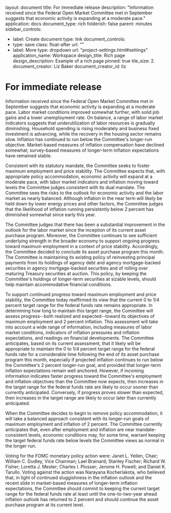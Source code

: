 layout: document
title: For immediate release
description: "Information received since the Federal Open Market Committee met in September suggests that economic activity is expanding at a moderate pace."
application: docs
document_type: rich
folderish: false
parent: minutes
sidebar_controls:
  - label: Create document
    type: link
document_controls:
  - type: save
    class: float-after
    url: ""
  - label: More
    type: dropdown
    url: "project-settings.html#settings"
application_name: Workspace
design_title: Rich page
design_description: Example of a rich page
pinned: true
tile_size: 2.
document_creator: Liz Baker
document_creator_id: liz

# For immediate release
Information received since the Federal Open Market Committee met in September suggests that economic activity is expanding at a moderate pace. Labor market conditions improved somewhat further, with solid job gains and a lower unemployment rate. On balance, a range of labor market indicators suggests that underutilization of labor resources is gradually diminishing. Household spending is rising moderately and business fixed investment is advancing, while the recovery in the housing sector remains slow. Inflation has continued to run below the Committee's longer-run objective. Market-based measures of inflation compensation have declined somewhat; survey-based measures of longer-term inflation expectations have remained stable.

Consistent with its statutory mandate, the Committee seeks to foster maximum employment and price stability. The Committee expects that, with appropriate policy accommodation, economic activity will expand at a moderate pace, with labor market indicators and inflation moving toward levels the Committee judges consistent with its dual mandate. The Committee sees the risks to the outlook for economic activity and the labor market as nearly balanced. Although inflation in the near term will likely be held down by lower energy prices and other factors, the Committee judges that the likelihood of inflation running persistently below 2 percent has diminished somewhat since early this year.

The Committee judges that there has been a substantial improvement in the outlook for the labor market since the inception of its current asset purchase program. Moreover, the Committee continues to see sufficient underlying strength in the broader economy to support ongoing progress toward maximum employment in a context of price stability. Accordingly, the Committee decided to conclude its asset purchase program this month. The Committee is maintaining its existing policy of reinvesting principal payments from its holdings of agency debt and agency mortgage-backed securities in agency mortgage-backed securities and of rolling over maturing Treasury securities at auction. This policy, by keeping the Committee's holdings of longer-term securities at sizable levels, should help maintain accommodative financial conditions.

To support continued progress toward maximum employment and price stability, the Committee today reaffirmed its view that the current 0 to 1/4 percent target range for the federal funds rate remains appropriate. In determining how long to maintain this target range, the Committee will assess progress--both realized and expected--toward its objectives of maximum employment and 2 percent inflation. This assessment will take into account a wide range of information, including measures of labor market conditions, indicators of inflation pressures and inflation expectations, and readings on financial developments. The Committee anticipates, based on its current assessment, that it likely will be appropriate to maintain the 0 to 1/4 percent target range for the federal funds rate for a considerable time following the end of its asset purchase program this month, especially if projected inflation continues to run below the Committee's 2 percent longer-run goal, and provided that longer-term inflation expectations remain well anchored. However, if incoming information indicates faster progress toward the Committee's employment and inflation objectives than the Committee now expects, then increases in the target range for the federal funds rate are likely to occur sooner than currently anticipated. Conversely, if progress proves slower than expected, then increases in the target range are likely to occur later than currently anticipated.

When the Committee decides to begin to remove policy accommodation, it will take a balanced approach consistent with its longer-run goals of maximum employment and inflation of 2 percent. The Committee currently anticipates that, even after employment and inflation are near mandate-consistent levels, economic conditions may, for some time, warrant keeping the target federal funds rate below levels the Committee views as normal in the longer run.

Voting for the FOMC monetary policy action were: Janet L. Yellen, Chair; William C. Dudley, Vice Chairman; Lael Brainard; Stanley Fischer; Richard W. Fisher; Loretta J. Mester; Charles I. Plosser; Jerome H. Powell; and Daniel K. Tarullo. Voting against the action was Narayana Kocherlakota, who believed that, in light of continued sluggishness in the inflation outlook and the recent slide in market-based measures of longer-term inflation expectations, the Committee should commit to keeping the current target range for the federal funds rate at least until the one-to-two-year ahead inflation outlook has returned to 2 percent and should continue the asset purchase program at its current level.